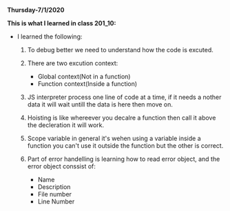 **Thursday-7/1/2020**

**This is what I learned in class 201_10:**

* I learned the following:

    1.  To debug better we need to understand how the code is excuted.
    2. There are two excution context:

        - Global context(Not in a function)
        - Function context(Inside a function)

    3. JS interpreter process one line of code at a time, if it needs a nother data it will wait untill the data is here then move on.

    4. Hoisting is like whereever you decalre a function then call it above the decleration it will work.

    5. Scope variable in general it's wehen using a variable inside a function you can't use it outside the function but the other is correct.

    6. Part of error handelling is learning how to read error object, and the error object conssist of:

        - Name
        - Description
        - File number
        - Line Number
